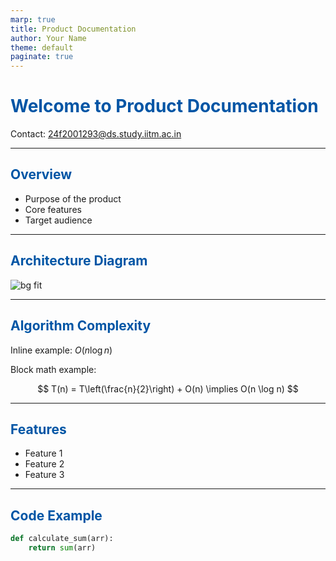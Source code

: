 ```yaml
---
marp: true
title: Product Documentation
author: Your Name
theme: default
paginate: true
---
```


<!-- Custom Theme -->
<style>
section {
  background: #f4f4f4;
  color: #333333;
  font-family: 'Helvetica Neue', Helvetica, Arial, sans-serif;
}
h1, h2 {
  color: #0055a5;
}
blockquote {
  font-style: italic;
  color: #555;
}
code {
  background-color: #eaeaea;
  padding: 2px 4px;
  border-radius: 4px;
}
</style>

# Welcome to Product Documentation

Contact: 24f2001293@ds.study.iitm.ac.in

---

## Overview

- Purpose of the product
- Core features
- Target audience

---

## Architecture Diagram

![bg fit](https://blog.zegocloud.com/wp-content/uploads/2024/02/programming-meme-2.jpg)

---

## Algorithm Complexity

Inline example: $O(n \log n)$

Block math example:

$$
T(n) = T\left(\frac{n}{2}\right) + O(n) \implies O(n \log n)
$$

---

## Features

- Feature 1
- Feature 2
- Feature 3

<!-- _color: #0055a5 -->
<!-- _footer: Page footer: Product Documentation -->
<!-- _header: **Documentation Slides** -->

---

## Code Example

```python
def calculate_sum(arr):
    return sum(arr)
```

